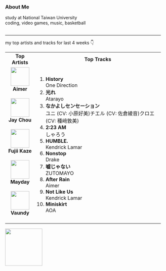 ### About Me
study at National Taiwan University  
coding, video games, music, basketball   
<br>

---

my top artists and tracks for last 4 weeks 👇
<table>
  <tr>
    <td align="center"><strong>Top Artists</strong></td>
    <td align="center"><strong>Top Tracks</strong></td>
  </tr>
  <tr>
    <td align="center" id="top-artist"><div><img width='60px' src='https://i.scdn.co/image/ab6761610000e5ebc752bbed5fc57885ad929e31'><br><strong>Aimer</strong></div><br>
<div><img width='60px' src='https://i.scdn.co/image/ab6761610000e5eb02b3aa55ba238b2ceafb09da'><br><strong>Jay Chou</strong></div><br>
<div><img width='60px' src='https://i.scdn.co/image/ab6761610000e5ebc5a3e6e9027505f5cba5fdbc'><br><strong>Fujii Kaze</strong></div><br>
<div><img width='60px' src='https://i.scdn.co/image/ab6761610000e5ebd875f9cc75a419cb743016de'><br><strong>Mayday</strong></div><br>
<div><img width='60px' src='https://i.scdn.co/image/ab6761610000e5eb104822dfaac494e992c7e3f6'><br><strong>Vaundy</strong></div><br>
</td>
   <td id="top-track"><ol>
<li><div><strong>History</strong></div>
<div>One Direction</div></li>
<li><div><strong>光れ</strong></div>
<div>Atarayo</div></li>
<li><div><strong>なかよしセンセーション</strong></div>
<div>ユニ (CV: 小原好美)チエル (CV: 佐倉綾音)クロエ (CV: 種﨑敦美)</div></li>
<li><div><strong>2:23 AM</strong></div>
<div>しゃろう</div></li>
<li><div><strong>HUMBLE.</strong></div>
<div>Kendrick Lamar</div></li>
<li><div><strong>Nonstop</strong></div>
<div>Drake</div></li>
<li><div><strong>嘘じゃない</strong></div>
<div>ZUTOMAYO</div></li>
<li><div><strong>After Rain</strong></div>
<div>Aimer</div></li>
<li><div><strong>Not Like Us</strong></div>
<div>Kendrick Lamar</div></li>
<li><div><strong>Miniskirt</strong></div>
<div>AOA</div></li>
</ol></td>
  </tr>
</table>
<a href="https://open.spotify.com/">
  <img width="120px" src="https://github.com/Tanimal19/Tanimal19/blob/bf0a3a19f66ada166be4661cd923271218886fa4/icon/Spotify_Logo_CMYK_Green.png">
</a>

<!---
Tanimal19/Tanimal19 is a ✨ special ✨ repository because its `README.md` (this file) appears on your GitHub profile.
You can click the Preview link to take a look at your changes.
--->
